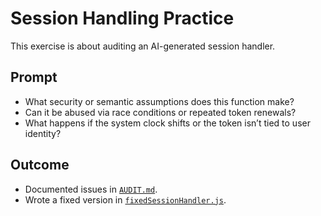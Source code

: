 # Session Handling Practice

This exercise is about auditing an AI-generated session handler.

## Prompt

- What security or semantic assumptions does this function make?  
- Can it be abused via race conditions or repeated token renewals?  
- What happens if the system clock shifts or the token isn’t tied to user identity?  

## Outcome
- Documented issues in [`AUDIT.md`](./AUDIT.md).
- Wrote a fixed version in [`fixedSessionHandler.js`](./fixedSessionHandler.js).

